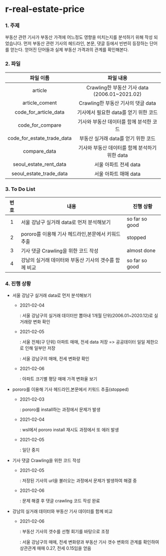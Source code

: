 # r-real-estate-price

### 1. 주제 

  부동산 관련 기사가 부동산 가격에 어느정도 영향을 미치는지를 분석하기 위해 작성 되었습니다. 먼저 부동산 관련 기사의 헤드라인, 본문, 댓글 등에서 빈번히 등장하는 단어를 얻는다. 얻어진 단어들과 실제 부동산 가격과의 관계를 확인해본다.

### 2. 파일

|         파일 이름          |                   파일 내용                   |
| :------------------------: | :-------------------------------------------: |
|          article           | Crawling한 부동산 기사 data (2006.01~2021.02) |
|       article_coment       |      Crawling한 부동산 기사의 댓글 data       |
|   code_for_article_data    |     기사에서 필요한 data를 얻기 위한 코드     |
|      code_for_compare      |    기사와 부동산 데이터를 함께 분석한 코드    |
| code_for_estate_trade_data |      부동산 실거래 data를 얻기 위한 코드      |
|        compare_data        | 기사와 부동산 데이터를 함께 분석하기위한 data |
|   seoul_estate_rent_data   |             서울 아파트 전세 data             |
|  seoul_estate_trade_data   |             서울 아파트 매매 data             |


###  3. To Do List

| 번호 | 내용                                                  | 진행 상황            |
| :--: | ----------------------------------------------------- | -------------------- |
|  1   | 서울 강남구 실거래 data로 먼저 분석해보기             | so far so good |
|  2   | pororo를 이용해 기사 헤드라인,본문에서 키워드 추출    | stopped              |
|  3   | 기사 댓글 Crawling을 위한 코드 작성                   | almost done |
|  4   | 강남의 실거래 데이터와 부동산 기사의 갯수를 함께 비교 | so far so good  |


###  4. 진행 상황

* 서울 강남구 실거래 data로 먼저 분석해보기

  * 2021-02-04

    : 서울 강남구의 실거래 데이터만 뽑아내 1개월 단위(2006.01~2020.12)로 실거래량 변화 확인
    
  * 2021-02-05

    : 서울 전체(구 단위) 아파트 매매, 전세 data 저장  => 공공데이터 일일 제한으로 인해 일부만 저장
    
    : 서울 강남구의 매매, 전세 변화량 확인
    
  * 2021-02-06

    : 아파트 크기별 평당 매매 가격 변화율 보기

* pororo를 이용해 기사 헤드라인,본문에서 키워드 추출(stopped)

  * 2021-02-03

    : pororo를 install하는 과정에서 문제가 발생

  * 2021-02-04

    : wsl에서 pororo install 재시도 과정에서 또 에러 발생
    
  * 2021-02-05
  
    : 일단 중지


* 기사 댓글 Crawling을 위한 코드 작성
  
  * 2021-02-05
  
    : 저장된 기사의 url을 불러오는 과정에서 문제가 발생하여 해결 중
    
  * 2021-02-06
  
    : 문제 해결 후 댓글 crawling 코드 작성 완료
  
* 강남의 실거래 데이터와 부동산 기사 데이터를 함께 비교


  * 2021-02-06

    : 부동산 기사의 갯수를 선형 회기를 바탕으로 조정

    : 서울 강남구의 매매, 전세 변화량과 부동산 기사 갯수 변화의 관계를 확인하여 상관관계 매매 0.27, 전세 0.15임을 얻음